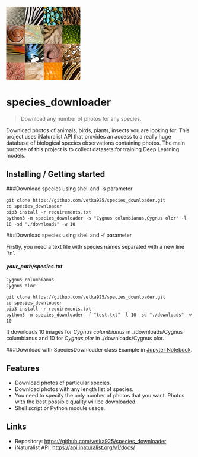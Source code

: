 ![Logo of the project](https://raw.githubusercontent.com/vetka925/species_downloader/master/logo.png)

# species_downloader
> Download any number of photos for any species. 

Download photos of animals, birds, plants, insects you are looking for. 
This project uses iNaturalist API that provides an access to a really huge database 
of biological species observations containing photos. 
The main purpose of this project is to collect datasets 
for training Deep Learning models.

## Installing / Getting started

###Download species using shell and -s parameter

```shell
git clone https://github.com/vetka925/species_downloader.git
cd species_downloader
pip3 install -r requirements.txt
python3 -m species_downloader -s "Cygnus columbianus,Cygnus olor" -l 10 -sd "./downloads" -w 10
```

###Download species using shell and -f parameter

Firstly, you need a text file with species names separated with a new line '\n'.

#### *your_path/species.txt*
```shell
Cygnus columbianus
Cygnus olor
```

```shell
git clone https://github.com/vetka925/species_downloader.git
cd species_downloader
pip3 install -r requirements.txt
python3 -m species_downloader -f "test.txt" -l 10 -sd "./downloads" -w 10
```

It downloads 10 images for *Cygnus columbianus*  in ./downloads/Cygnus columbianus and 10 for *Cygnus olor* in  ./downloads/Cygnus olor.


###Download with SpeciesDownloader class
Example in [Jupyter Notebook]().

## Features
* Download photos of particular species.
* Download photos with any length list of species.
* You need to specify the only number of photos that you want. Photos with the best possible quality will be downloaded.
* Shell script or Python module usage.


## Links

- Repository: https://github.com/vetka925/species_downloader
- iNaturalist API: https://api.inaturalist.org/v1/docs/